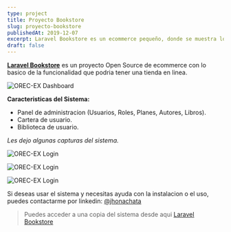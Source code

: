 ```yaml
---
type: project
title: Proyecto Bookstore
slug: proyecto-bookstore
publishedAt: 2019-12-07
excerpt: Laravel Bookstore es un ecommerce pequeño, donde se muestra lo basico para una tienda online.
draft: false
---
```


**<a href="https://github.com/dcyar/bookstore" target="_blank">Laravel Bookstore</a>** es un proyecto Open Source de ecommerce con lo basico de la funcionalidad que podria tener una tienda en linea.

![OREC-EX Dashboard](/images/bookstore/backend.png)

**Caracteristicas del Sistema:**

-   Panel de administracion (Usuarios, Roles, Planes, Autores, Libros).
-   Cartera de usuario.
-   Biblioteca de usuario.

_Les dejo algunas capturas del sistema._

![OREC-EX Login](/images/bookstore/frontend.png)

![OREC-EX Login](/images/bookstore/new-book.png)

![OREC-EX Login](/images/bookstore/wallet.png)

Si deseas usar el sistema y necesitas ayuda con la instalacion o el uso, puedes contactarme por linkedin: <a href="https://www.linkedin.com/in/jhonachata/" class="text-blue-600 font-bold" target="_blank">@jhonachata</a>

> Puedes acceder a una copia del sistema desde aqui <a href="https://github.com/dcyar/bookstore" target="_blank">Laravel Bookstore</a>
